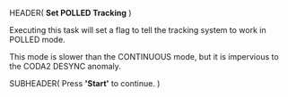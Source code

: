 HEADER( __Set POLLED Tracking__ )

Executing this task will set a flag to tell the tracking system to work in POLLED mode.

This mode is slower than the CONTINUOUS mode, but it is impervious to the CODA2 DESYNC anomaly.
 
SUBHEADER( Press __'Start'__ to continue. )

